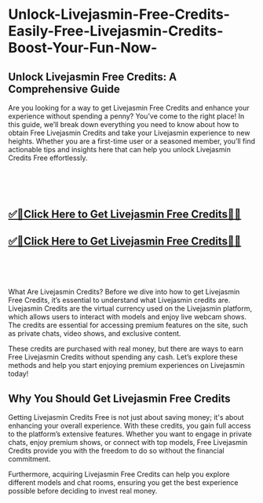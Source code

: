 # Unlock-Livejasmin-Free-Credits-Easily-Free-Livejasmin-Credits-Boost-Your-Fun-Now-


<h2>Unlock Livejasmin Free Credits: A Comprehensive Guide</h2>
Are you looking for a way to get Livejasmin Free Credits and enhance your experience without spending a penny? You’ve come to the right place! In this guide, we’ll break down everything you need to know about how to obtain Free Livejasmin Credits and take your Livejasmin experience to new heights. Whether you are a first-time user or a seasoned member, you’ll find actionable tips and insights here that can help you unlock Livejasmin Credits Free effortlessly.

<br><br><br>
**<b><h2>[✅🎯Click Here to Get Livejasmin Free Credits🎯✅](https://searchoptima.org/livejasmin-free-credits/)</h2></b>**
**<b><h2>[✅🎯Click Here to Get Livejasmin Free Credits🎯✅](https://searchoptima.org/livejasmin-free-credits/)</h2></b>**
<br><br><br>


What Are Livejasmin Credits?
Before we dive into how to get Livejasmin Free Credits, it’s essential to understand what Livejasmin credits are. Livejasmin Credits are the virtual currency used on the Livejasmin platform, which allows users to interact with models and enjoy live webcam shows. The credits are essential for accessing premium features on the site, such as private chats, video shows, and exclusive content.

These credits are purchased with real money, but there are ways to earn Free Livejasmin Credits without spending any cash. Let’s explore these methods and help you start enjoying premium experiences on Livejasmin today!

<h2>Why You Should Get Livejasmin Free Credits</h2>
Getting Livejasmin Credits Free is not just about saving money; it's about enhancing your overall experience. With these credits, you gain full access to the platform’s extensive features. Whether you want to engage in private chats, enjoy premium shows, or connect with top models, Free Livejasmin Credits provide you with the freedom to do so without the financial commitment.

Furthermore, acquiring Livejasmin Free Credits can help you explore different models and chat rooms, ensuring you get the best experience possible before deciding to invest real money.

